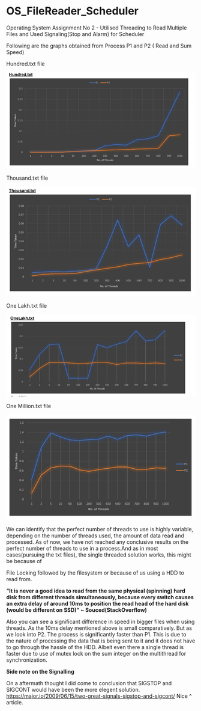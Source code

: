 # OS_FileReader_Scheduler
Operating System Assignment No 2 - Utilised Threading to Read Multiple Files and Used Signaling(Stop and Alarm) for Scheduler

Following are the graphs obtained from Process P1 and P2 ( Read and Sum Speed)

Hundred.txt file 

![image](https://raw.githubusercontent.com/asuru56/OS_FileReader_Scheduler/main/Images/Screenshot%20from%202022-05-29%2021-40-10.png)

Thousand.txt file 

![image](https://raw.githubusercontent.com/asuru56/OS_FileReader_Scheduler/main/Images/Screenshot%20from%202022-05-29%2021-40-39.png)

One Lakh.txt file 

![image](https://raw.githubusercontent.com/asuru56/OS_FileReader_Scheduler/main/Images/Screenshot%20from%202022-05-29%2021-41-06.png)

One Million.txt file 

![image](https://raw.githubusercontent.com/asuru56/OS_FileReader_Scheduler/main/Images/Screenshot%20from%202022-05-29%2021-41-29.png)

We can identify that the perfect number of threads to use is highly variable, depending on the number of threads used, the amount of data read and processed. As of now, we have not reached any conclusive results on the perfect number of threads to use in a process.And as in
most cases(pursuing the txt files), the single threaded solution works, this might be because of

File Locking followed by the filesystem or because of us using a HDD to read from.

**“It is never a good idea to read from the same physical (spinning) hard disk from
different threads simultaneously, because every switch causes an extra delay of around
10ms to position the read head of the hard disk (would be different on SSD)” ~
Souced(StackOverflow)**

Also you can see a significant difference in speed in bigger files when using threads. As the
10ms delay mentioned above is small comparatively.
But as we look into P2. The process is significantly faster than P1. This is due to the nature of
processing the data that is being sent to it and it does not have to go through the hassle of the
HDD. Albeit even there a single thread is faster due to use of mutex lock on the sum integer on
the multithread for synchronization.

**Side note on the Signalling** 

On a aftermath thought I did come to conclusion that SIGSTOP and SIGCONT would have been the more elegent solution.
https://major.io/2009/06/15/two-great-signals-sigstop-and-sigcont/
Nice ^ article.
